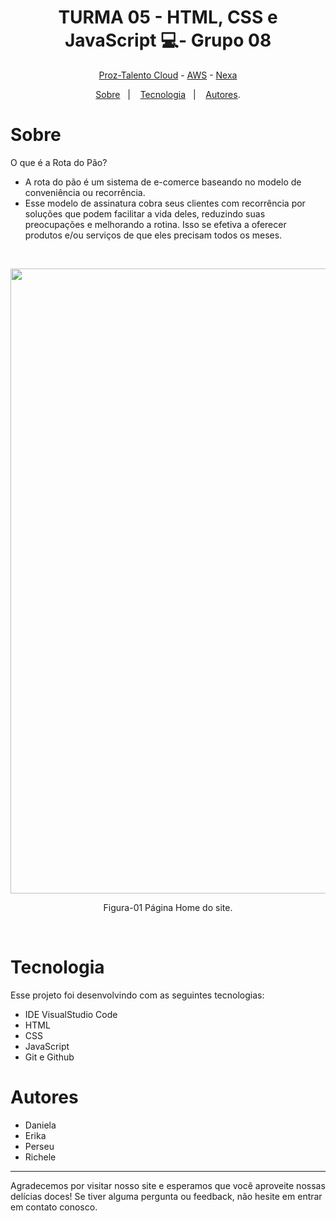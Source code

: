 <h1 align="center"> TURMA 05 -  HTML, CSS e JavaScript 💻- Grupo 08 </h1>

<p align="center"> <a href="https://prozeducacao.com.br/" target="_blank" >Proz-Talento Cloud</a> - <a href="https://aws.amazon.com/pt/" target="_blank">AWS</a> - <a href="https://www.nexaresources.com/" target="_blank">Nexa</a> </p>

<p align="center">
<a href="#sobre">Sobre</a>&nbsp;&nbsp;&nbsp|&nbsp;&nbsp;&nbsp;
<a href="#tecnologia">Tecnologia</a>&nbsp;&nbsp;&nbsp|&nbsp;&nbsp;&nbsp;
<a href="#autores">Autores</a>.</p>

# Sobre

O que é a Rota do Pão?

* A rota do pão é um sistema de e-comerce baseando no modelo de conveniência ou recorrência.
* Esse modelo de assinatura cobra seus clientes com recorrência por soluções que podem facilitar
a vida deles, reduzindo suas preocupações e melhorando a rotina. Isso se efetiva a oferecer produtos e/ou serviços de que eles precisam todos os meses.

<br>
<p align="center">

 
<img src="https://github.com/Daniela2319/Proz-TalentoCloud-AWS-Nexa-Grupo08/assets/106537496/8ae1d286-b891-4c5f-830e-1ee7184b81cd" height="1000" width="700">
  
  <br>
  </p>
   <p align="center">Figura-01  Página Home do site.</p>


<br>

# Tecnologia

Esse projeto foi desenvolvindo com as seguintes tecnologias:

- IDE VisualStudio Code
- HTML
- CSS
- JavaScript
- Git e Github

# Autores
- Daniela
- Erika
- Perseu
- Richele

---

Agradecemos por visitar nosso site e esperamos que você aproveite nossas delícias doces! Se tiver alguma pergunta ou feedback, não hesite em entrar em contato conosco.

